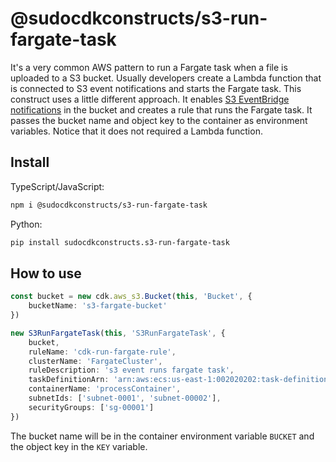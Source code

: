 # @sudocdkconstructs/s3-run-fargate-task

It's a very common AWS pattern to run a Fargate task when a file is uploaded to a S3 bucket. Usually developers create a Lambda function that is connected to S3 event notifications and starts the Fargate task. 
This construct uses a little different approach. It enables [S3 EventBridge notifications](https://docs.aws.amazon.com/AmazonS3/latest/userguide/EventBridge.html) in the bucket and creates a rule that runs the Fargate task. It passes the bucket name and object key to the container as environment variables. Notice that it does not required a Lambda function.   

## Install
TypeScript/JavaScript:

```bash
npm i @sudocdkconstructs/s3-run-fargate-task 
```

Python:

```bash
pip install sudocdkconstructs.s3-run-fargate-task 
```

## How to use

```typescript
const bucket = new cdk.aws_s3.Bucket(this, 'Bucket', {
    bucketName: 's3-fargate-bucket'
})

new S3RunFargateTask(this, 'S3RunFargateTask', {
    bucket,
    ruleName: 'cdk-run-fargate-rule',
    clusterName: 'FargateCluster',
    ruleDescription: 's3 event runs fargate task',
    taskDefinitionArn: 'arn:aws:ecs:us-east-1:002020202:task-definition/FargateTask:9',
    containerName: 'processContainer',
    subnetIds: ['subnet-0001', 'subnet-00002'],
    securityGroups: ['sg-00001']
})
```

The bucket name will be in the container environment variable `BUCKET` and the object key in the `KEY` variable.
